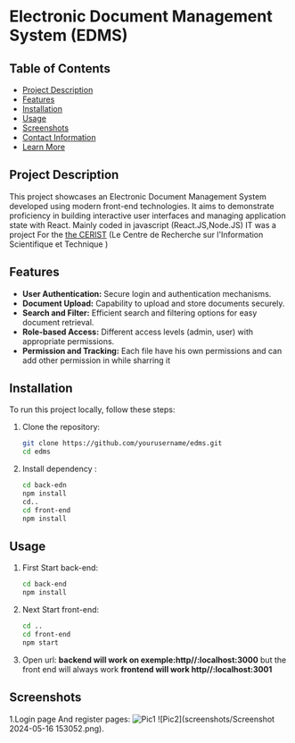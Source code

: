 # Electronic Document Management System (EDMS)

## Table of Contents

- [Project Description](#project-description)
- [Features](#features)
- [Installation](#installation)
- [Usage](#usage)
- [Screenshots](#screenshots)
- [Contact Information](#contact-information)
- [Learn More](#learn-more)

## Project Description

This project showcases an Electronic Document Management System developed using modern front-end technologies.
It aims to demonstrate proficiency in building interactive user interfaces and managing application state with React.
Mainly coded in javascript (React.JS,Node.JS)
IT was a project For the [the CERIST](https://www.cerist.dz/index.php/fr/) (Le Centre de Recherche sur l'Information Scientifique et Technique )
## Features

- **User Authentication:** Secure login and authentication mechanisms.
- **Document Upload:** Capability to upload and store documents securely.
- **Search and Filter:** Efficient search and filtering options for easy document retrieval.
- **Role-based Access:** Different access levels (admin, user) with appropriate permissions.
- **Permission and Tracking:** Each file have his own permissions and can add other permission in while sharring it

## Installation

To run this project locally, follow these steps:

1. Clone the repository:

   ```sh
   git clone https://github.com/yourusername/edms.git
   cd edms
2. Install dependency :
   ```sh
   cd back-edn
   npm install
   cd..
   cd front-end
   npm install
## Usage   
1. First Start back-end:
   ```sh
   cd back-end
   npm install
2. Next Start front-end:
   ```sh
   cd ..
   cd front-end
   npm start
3. Open url: **backend will work on exemple:http//:localhost:3000**
   but the front end will always work
   **frontend will work http//:localhost:3001**
## Screenshots
1.Login page And register pages:
![Pic1](screenshots/Screenshot_2024-05-17_184841.png)
![Pic2](screenshots/Screenshot 2024-05-16 153052.png).
